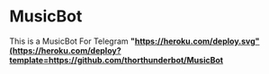 # MusicBot
This is a MusicBot For Telegram
<b> "https://heroku.com/deploy.svg"(https://heroku.com/deploy?template=https://github.com/thorthunderbot/MusicBot <b>
